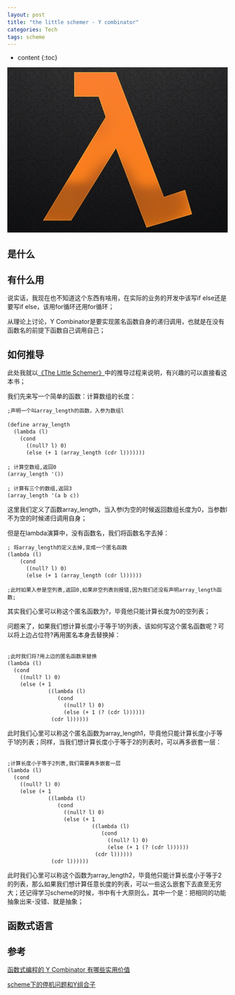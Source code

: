 ```yaml
---
layout: post
title: "the little schemer - Y combinator"
categories: Tech
tags: scheme
---
```


* content
{:toc}

![Y Combinator](/css/pics/2018-06-01-tls-y-combinator.jpg)


## 是什么


## 有什么用

说实话，我现在也不知道这个东西有啥用，在实际的业务的开发中该写if else还是要写if else，该用for循环还用for循环；

从理论上讨论，Y Combinator是要实现匿名函数自身的递归调用，也就是在没有函数名的前提下函数自己调用自己；

## 如何推导

此处我就以[《The Little Schemer》](https://book.douban.com/subject/27080946/)中的推导过程来说明，有兴趣的可以直接看这本书；

我们先来写一个简单的函数：计算数组的长度：

```
;声明一个叫array_length的函数，入参为数组l

(define array_length
  (lambda (l)
    (cond
      ((null? l) 0)
      (else (+ 1 (array_length (cdr l)))))))

; 计算空数组,返回0
(array_length '())

; 计算有三个的数组,返回3
(array_length '(a b c))

```

这里我们定义了函数array_length，当入参l为空的时候返回数组长度为0，当参数l不为空的时候递归调用自身；

但是在lambda演算中，没有函数名，我们将函数名字去掉：

```
; 将array_length的定义去掉,变成一个匿名函数
(lambda (l)
    (cond
      ((null? l) 0)
      (else (+ 1 (array_length (cdr l))))))

;此时如果入参是空列表,返回0,如果非空列表则报错,因为我们还没有声明array_length函数;

```

其实我们心里可以称这个匿名函数为?，毕竟他只能计算长度为0的空列表；

问题来了，如果我们想计算长度小于等于1的列表，该如何写这个匿名函数呢？可以将上边占位符?再用匿名本身去替换掉：

```

;此时我们将?用上边的匿名函数来替换
(lambda (l)
  (cond
    ((null? l) 0)
    (else (+ 1
             ((lambda (l)
                (cond
                  ((null? l) 0)
                  (else (+ 1 (? (cdr l))))))
              (cdr l))))))

```

此时我们心里可以称这个匿名函数为array_length1，毕竟他只能计算长度小于等于1的列表；同样，当我们想计算长度小于等于2的列表时，可以再多嵌套一层：

```

;计算长度小于等于2列表,我们需要再多嵌套一层
(lambda (l)
  (cond
    ((null? l) 0)
    (else (+ 1
             ((lambda (l)
                (cond
                  ((null? l) 0)
                  (else (+ 1
                           ((lambda (l)
                              (cond
                                ((null? l) 0)
                                (else (+ 1 (? (cdr l))))))
                            (cdr l))))))
              (cdr l))))))

```

此时我们心里可以称这个函数为array_length2，毕竟他只能计算长度小于等于2的列表，那么如果我们想计算任意长度的列表，可以一些这么嵌套下去直至无穷大；还记得学习scheme的时候，书中有十大原则么，其中一个是：把相同的功能抽象出来-没错、就是抽象；



## 函数式语言


## 参考

[函数式编程的 Y Combinator 有哪些实用价值](https://www.zhihu.com/question/20115649)


[scheme下的停机问题和Y组合子](http://www.cppblog.com/huaxiazhihuo/archive/2013/07/11/201689.html)

